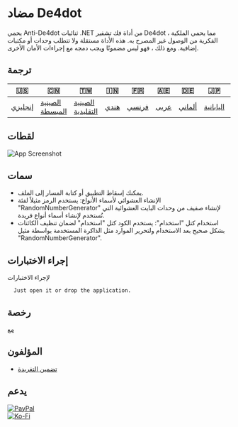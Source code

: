 # مضاد De4dot

يحمي Anti-De4dot ثنائيات .NET من أداة فك تشفير De4dot ، مما يحمي الملكية الفكرية من الوصول غير المصرح به. هذه الأداة مستقلة ولا تتطلب وحدات أو مكتبات إضافية. ومع ذلك ، فهو ليس مضمونًا ويجب دمجه مع إجراءات الأمان الأخرى.

## ترجمة

| 🇺🇸                 | 🇨🇳                               | 🇹🇼                                 | 🇮🇳                 | 🇫🇷                  | 🇦🇪                 | 🇩🇪                   | 🇯🇵                      | 🇪🇸                      |
| -------------------- | ---------------------------------- | ------------------------------------ | -------------------- | --------------------- | -------------------- | ---------------------- | ------------------------- | ------------------------- |
| [إنجليزي](README.md) | [الصينية المبسطة](README.zh-CN.md) | [الصينية التقليدية](README.zh-TW.md) | [هندي](README.hi.md) | [فرنسي](README.fr.md) | [عربى](README.ar.md) | [ألماني](README.de.md) | [اليابانية](README.ja.md) | [الأسبانية](README.es.md) |

## لقطات

![App Screenshot](https://cdn.discordapp.com/attachments/1008195045960204349/1097785288748699648/New_Website_Blue_Mockup_Instagram_-_Laptop.png)

## سمات

-   يمكنك إسقاط التطبيق أو كتابة المسار إلى الملف.
-   الإنشاء العشوائي لأسماء الأنواع: يستخدم الرمز مثيلاً لفئة "RandomNumberGenerator" لإنشاء صفيف من وحدات البايت العشوائية التي تُستخدم لإنشاء أسماء أنواع فريدة.
-   استخدام كتل "استخدام": يستخدم الكود كتل "استخدام" لضمان تنظيف الكائنات بشكل صحيح بعد الاستخدام ولتحرير الموارد مثل الذاكرة المستخدمة بواسطة مثيل "RandomNumberGenerator".

## إجراء الاختبارات

لإجراء الاختبارات

```text
  Just open it or drop the application.
```

## رخصة

[مع](https://choosealicense.com/licenses/mit/)

## المؤلفون

-   [تضمين التغريدة](https://www.github.com/qzxtu)

## يدعم

[![PayPal](https://img.shields.io/badge/PayPal-00457C?style=for-the-badge&logo=paypal&logoColor=white)](https://paypal.me/nova355killer)  
[![Ko-Fi](https://img.shields.io/badge/kofi-00457C?style=for-the-badge&logo=ko-fi&logoColor=white)](https://ko-fi.com/nova355)
